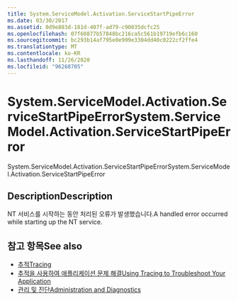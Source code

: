 ```yaml
---
title: System.ServiceModel.Activation.ServiceStartPipeError
ms.date: 03/30/2017
ms.assetid: 0d9e883d-181d-407f-ad79-c90035dcfc25
ms.openlocfilehash: 07f60877b57848bc216ca5c561b19719efb6c160
ms.sourcegitcommit: bc293b14af795e0e999e3304dd40c0222cf2ffe4
ms.translationtype: MT
ms.contentlocale: ko-KR
ms.lasthandoff: 11/26/2020
ms.locfileid: "96268705"
---
```

# <a name="systemservicemodelactivationservicestartpipeerror"></a><span data-ttu-id="bbb47-102">System.ServiceModel.Activation.ServiceStartPipeError</span><span class="sxs-lookup"><span data-stu-id="bbb47-102">System.ServiceModel.Activation.ServiceStartPipeError</span></span>

<span data-ttu-id="bbb47-103">System.ServiceModel.Activation.ServiceStartPipeError</span><span class="sxs-lookup"><span data-stu-id="bbb47-103">System.ServiceModel.Activation.ServiceStartPipeError</span></span>  
  
## <a name="description"></a><span data-ttu-id="bbb47-104">Description</span><span class="sxs-lookup"><span data-stu-id="bbb47-104">Description</span></span>  

 <span data-ttu-id="bbb47-105">NT 서비스를 시작하는 동안 처리된 오류가 발생했습니다.</span><span class="sxs-lookup"><span data-stu-id="bbb47-105">A handled error occurred while starting up the NT service.</span></span>  
  
## <a name="see-also"></a><span data-ttu-id="bbb47-106">참고 항목</span><span class="sxs-lookup"><span data-stu-id="bbb47-106">See also</span></span>

- [<span data-ttu-id="bbb47-107">추적</span><span class="sxs-lookup"><span data-stu-id="bbb47-107">Tracing</span></span>](index.md)
- [<span data-ttu-id="bbb47-108">추적을 사용하여 애플리케이션 문제 해결</span><span class="sxs-lookup"><span data-stu-id="bbb47-108">Using Tracing to Troubleshoot Your Application</span></span>](using-tracing-to-troubleshoot-your-application.md)
- [<span data-ttu-id="bbb47-109">관리 및 진단</span><span class="sxs-lookup"><span data-stu-id="bbb47-109">Administration and Diagnostics</span></span>](../index.md)
